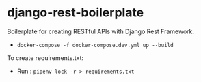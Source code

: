 # django-rest-boilerplate

Boilerplate for creating RESTful APIs with Django Rest Framework.

- `docker-compose -f docker-compose.dev.yml up --build`

To create requirements.txt:

- Run : `pipenv lock -r > requirements.txt`
